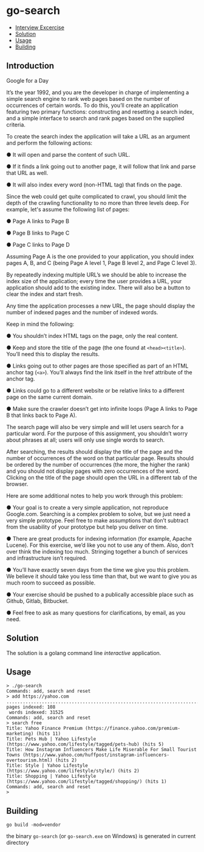 go-search
=========

- [Interview Excercise](#introduction)
- [Solution](#solution)
- [Usage](#usage)
- [Building](#building)

## Introduction

Google for a Day

It’s the year 1992, and you are the developer in charge of implementing a simple search engine to rank web pages based on the number of occurrences of certain words. To do this, you’ll create an application featuring two primary functions: constructing and resetting a search index, and a simple interface to search and rank pages based on the supplied criteria.

To create the search index the application will take a URL as an argument and perform the following actions:

● It will open and parse the content of such URL.

● If it finds a link going out to another page, it will follow that link and parse that URL as well.

● It will also index every word (non-HTML tag) that finds on the page.

Since the web could get quite complicated to crawl, you should limit the depth of the crawling functionality to no more than three levels deep. For example, let's assume the following list of pages:

● Page A links to Page B

● Page B links to Page C

● Page C links to Page D

Assuming Page A is the one provided to your application, you should index pages A, B, and C (being Page A level 1, Page B level 2, and Page C level 3).

By repeatedly indexing multiple URL’s we should be able to increase the index size of the application; every time the user provides a URL, your application should add to the existing index. There will also be a button to clear the index and start fresh.

Any time the application processes a new URL, the page should display the number of indexed pages and the number of indexed words.

Keep in mind the following:

● You shouldn’t index HTML tags on the page, only the real content.

● Keep and store the title of the page (the one found at `<head><title>`). You’ll need this to display the results.

● Links going out to other pages are those specified as part of an HTML anchor tag (`<a>`). You’ll always find the link itself in the href attribute of the anchor tag.

● Links could go to a different website or be relative links to a different page on the same current domain.

● Make sure the crawler doesn’t get into infinite loops (Page A links to Page B that links back to Page A).

The search page will also be very simple and will let users search for a particular word. For the purpose of this assignment, you shouldn’t worry about phrases at all; users will only use single words to search.

After searching, the results should display the title of the page and the number of occurrences of the word on that particular page. Results should be ordered by the number of occurrences (the more, the higher the rank) and you should not display pages with zero occurrences of the word. Clicking on the title of the page should open the URL in a different tab of the browser.

Here are some additional notes to help you work through this problem:

● Your goal is to create a very simple application, not reproduce Google.com. Searching is a complex problem to solve, but we just need a very simple prototype. Feel free to make assumptions that don’t subtract from the usability of your prototype but help you deliver on time.

● There are great products for indexing information (for example, Apache Lucene). For this exercise, we’d like you not to use any of them. Also, don’t over think the indexing too much. Stringing together a bunch of services and infrastructure isn’t required.

● You’ll have exactly seven days from the time we give you this problem. We believe it should take you less time than that, but we want to give you as much room to succeed as possible.

● Your exercise should be pushed to a publically accessible place such as Github, Gitlab, Bitbucket.

● Feel free to ask as many questions for clarifications, by email, as you need.

## Solution
The solution is a golang command line _interactive_ application.

## Usage

```
> ./go-search
Commands: add, search and reset
> add https://yahoo.com
.............................................................................................................................................................................................................................DONE!
pages indexed: 108
 words indexed: 31525
Commands: add, search and reset
> search free
Title: Yahoo Finance Premium (https://finance.yahoo.com/premium-marketing) (hits 11)
Title: Pets Hub | Yahoo Lifestyle (https://www.yahoo.com/lifestyle/tagged/pets-hub) (hits 5)
Title: How Instagram Influencers Make Life Miserable For Small Tourist Towns (https://www.yahoo.com/huffpost/instagram-influencers-overtourism.html) (hits 2)
Title: Style | Yahoo Lifestyle (https://www.yahoo.com/lifestyle/style/) (hits 2)
Title: Shopping | Yahoo Lifestyle (https://www.yahoo.com/lifestyle/tagged/shopping/) (hits 1)
Commands: add, search and reset
>
```
## Building
```
go build -mod=vendor
```
the binary `go-search` (or `go-search.exe` on Windows) is generated in current directory
